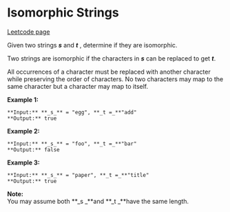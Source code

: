 # Isomorphic Strings
[Leetcode page](https://leetcode.com/problems/isomorphic-strings/description)

Given two strings **_s_** and **_t_** , determine if they are isomorphic.

Two strings are isomorphic if the characters in **_s_** can be replaced to get
**_t_**.

All occurrences of a character must be replaced with another character while
preserving the order of characters. No two characters may map to the same
character but a character may map to itself.

**Example 1:**

    
    
    **Input:** **_s_** = "egg", **_t =_**"add"
    **Output:** true
    

**Example 2:**

    
    
    **Input:** **_s_** = "foo", **_t =_**"bar"
    **Output:** false

**Example 3:**

    
    
    **Input:** **_s_** = "paper", **_t =_**"title"
    **Output:** true

**Note:**  
You may assume both **_s  _**and **_t  _**have the same length.

